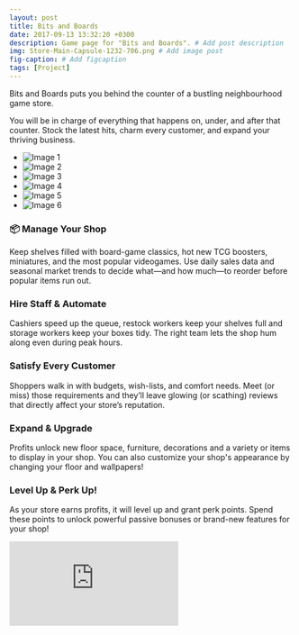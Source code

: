 ```yaml
---
layout: post
title: Bits and Boards
date: 2017-09-13 13:32:20 +0300
description: Game page for "Bits and Boards". # Add post description
img: Store-Main-Capsule-1232-706.png # Add image post
fig-caption: # Add figcaption
tags: [Project]
---
```


Bits and Boards puts you behind the counter of a bustling neighbourhood game store.  

You will be in charge of everything that happens on, under, and after that counter. Stock the latest hits, charm every customer, and expand your thriving business.

<ul class="carousel">
  <li><img src="{{site.baseurl}}/assets/img/shot1.png" alt="Image 1"></li>
  <li><img src="{{site.baseurl}}/assets/img/shot8.png" alt="Image 2"></li>
  <li><img src="{{site.baseurl}}/assets/img/shot10.png" alt="Image 3"></li>
  <li><img src="{{site.baseurl}}/assets/img/shot3.png" alt="Image 4"></li>
  <li><img src="{{site.baseurl}}/assets/img/shot9.png" alt="Image 5"></li>
  <li><img src="{{site.baseurl}}/assets/img/shot2.png" alt="Image 6"></li>
</ul>

### :package: Manage Your Shop  
Keep shelves filled with board-game classics, hot new TCG boosters, miniatures, and the most popular videogames. Use daily sales data and seasonal market trends to decide what—and how much—to reorder before popular items run out.


### Hire Staff & Automate  
Cashiers speed up the queue, restock workers keep your shelves full and storage workers keep your boxes tidy. The right team lets the shop hum along even during peak hours.


### Satisfy Every Customer  
Shoppers walk in with budgets, wish-lists, and comfort needs. Meet (or miss) those requirements and they’ll leave glowing (or scathing) reviews that directly affect your store’s reputation.


### Expand & Upgrade  
Profits unlock new floor space, furniture, decorations and a variety or items to display in your shop. You can also customize your shop's appearance by changing your floor and wallpapers!


### Level Up & Perk Up!
As your store earns profits, it will level up and grant perk points. Spend these points to unlock powerful passive bonuses or brand-new features for your shop!

<div class="embed-responsive">
  <iframe src="https://store.steampowered.com/widget/3484190/" frameborder="0"></iframe>
</div>
